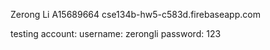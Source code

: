 Zerong Li
A15689664
cse134b-hw5-c583d.firebaseapp.com

testing account:
username: zerongli
password: 123
